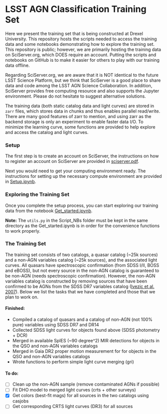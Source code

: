 # LSST AGN Classification Training Set

Here we present the training set that is being constructed at Drexel
University. This repository hosts the scripts needed to access the
training data and some notebooks demonstrating how to explore the
training set. This repository is public; however, we are primarily hosting the training data on SciServer.org,
which DOES require an account. Putting the scripts
and notebooks on GitHub is to make it easier for others to play
with our training data offline.

Regarding SciServer.org, we are aware that it is NOT identical to the
future LSST Science Platform, but we think that SciServer is a good
place to share data and code among the LSST AGN Science Collaboration.
In addition, SciServer provides free computing resource and also
supports the Jupyter environment. Please do not hesitate to suggest
alternative solutions.

The training data (both static catalog data and light curves) are
stored in `zarr` files, which stores data in chunks and thus enables
parallel read/write. There are many good features of zarr to mention,
and using zarr as the backend storage is only an experiment to enable
faster data I/O. To minimize the learning curve, some functions are
provided to help explore and access the catalog and light curves.

### Setup
The first step is to create an account on SciServer, the instructions
on how to register an account on SciServer are provided in
[sciserver.pdf](Setup/sciserver.pdf). 

Next you would need to get your
computing environment ready. The instructions for setting up the
necessary compute environment are provided in
[Setup.ipynb](Setup/Setup.ipynb).

### Exploring the Training Set
Once you complete the setup process, you can start exploring our training data from the notebook [Get_started.ipynb](Script_NBs/Get_started.ipynb).

**Note:** The `utils.py` in the Script_NBs folder must be kept in the same directory as the Get_started.ipynb is in order for the convenience functions to work properly.

### The Training Set
The training set consists of two catalogs, a quasar catalog (~25k
sources) and a non-AGN variables catalog (~25k sources), and the
associated light curves. All quasars have spectroscopic confirmation
(from SDSS I/II, BOSS and eBOSS), but not every source in the non-AGN
catalog is guaranteed to be non-AGN (needs spectroscopic
confirmation). However, the non-AGN variables catalog is constructed by removing
sources that have been confirmed to be AGNs from the SDSS DR7
variables catalog ([Ivezic et
al. 2007](http://faculty.washington.edu/ivezic/sdss/catalogs/S82variables.html)). Below
we list the tasks that we have completed and those that we plan to work on.



#### Finished:
- Compiled a catalog of quasars and a catalog of non-AGN (not 100% pure) variables using SDSS DR7 and DR14
- Collected SDSS light curves for objects found above (SDSS photometry + DCR)
- Merged in available SpIES (~90 degree^2) MIR detections for objects in the QSO and non-AGN variables catalogs
- Merged in Gaia DR2 proper motion measurement for for objects in the QSO and non-AGN variables catalogs
- Wrote functions to perform simple light curve merging (gri)

#### To do:
- [ ] Clean up the non-AGN sample (remove contaminated AGNs if possible)
- [ ] Fit DHO model to merged light curves (crts + other surveys)
- [x] Get colors (best-fit mags) for all sources in the two catalogs using casjobs
- [ ] Get corresponding CRTS light curves (DR3) for all sources
